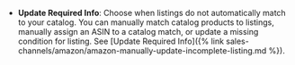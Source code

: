 
- **Update Required Info**: Choose when listings do not automatically match to your catalog. You can manually match catalog products to listings, manually assign an ASIN to a catalog match, or update a missing condition for listing. See [Update Required Info]({% link sales-channels/amazon/amazon-manually-update-incomplete-listing.md %}).

